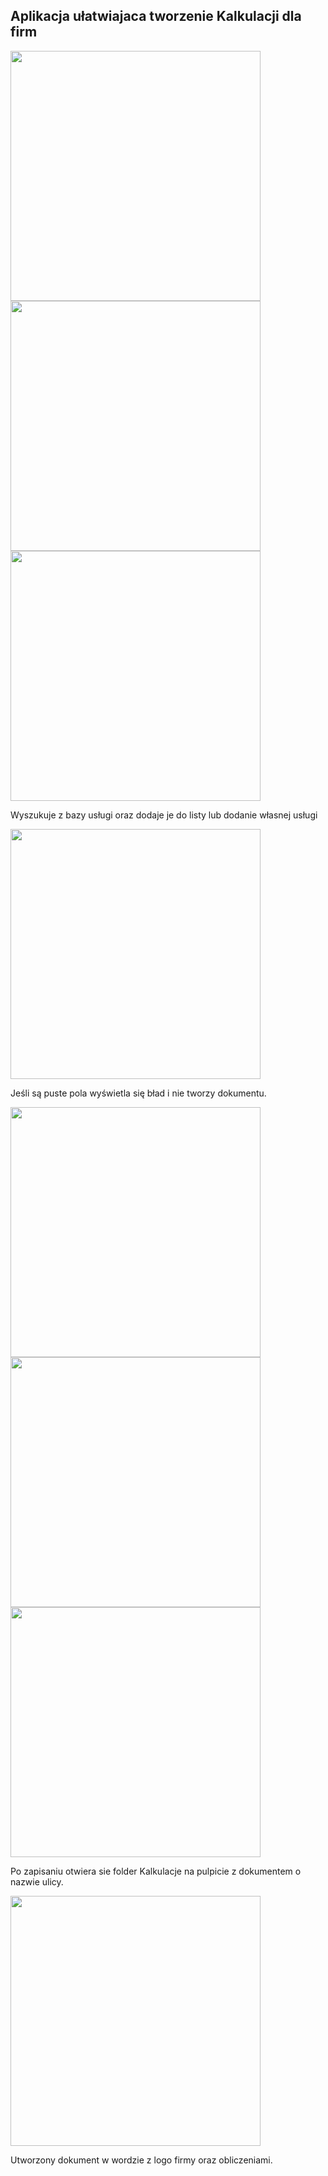 ## Aplikacja ułatwiajaca tworzenie Kalkulacji dla firm

<img src="https://github.com/Jey0204/lukas_projekt/assets/130754053/fb4f4e08-4b9e-4ccd-bf3b-e730591e32c6" width="400"/>


<img src="https://github.com/Jey0204/lukas_projekt/assets/130754053/42d971f9-f047-46bd-ba86-2855a1a349b2" width="400"/>
<img src="https://github.com/Jey0204/lukas_projekt/assets/130754053/eb0f12aa-e5fd-450b-b016-a5edc9eb4207" width="400"/>

Wyszukuje z bazy usługi oraz dodaje je do listy lub dodanie własnej usługi 


<img src="https://github.com/Jey0204/lukas_projekt/assets/130754053/93756f28-be86-444c-aba7-52b40cb1ecfa" width="400"/>

Jeśli są puste pola wyświetla się bład i nie tworzy dokumentu.

<img src="https://github.com/Jey0204/lukas_projekt/assets/130754053/98dbc63a-fba9-47ac-9560-b866a0d52175" width="400"/>



<img src="https://github.com/Jey0204/lukas_projekt/assets/130754053/2f0f04a7-90fd-464b-885c-f213ff9a47c4" width="400"/>

<img src="https://github.com/Jey0204/lukas_projekt/assets/130754053/8ea59fc6-d962-44cf-871c-4c33aec5697e" width="400"/>

Po zapisaniu otwiera sie folder Kalkulacje na pulpicie z dokumentem o nazwie ulicy. 

<img src="https://github.com/Jey0204/lukas_projekt/assets/130754053/99790afc-b941-498c-9530-482a5e6b9843" width="400"/>

Utworzony dokument w wordzie z logo firmy oraz obliczeniami. 

